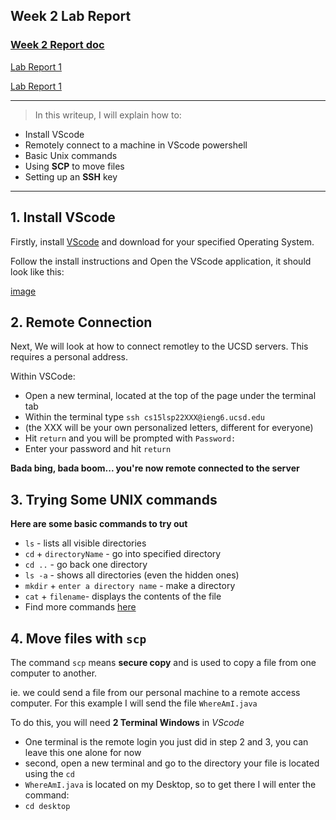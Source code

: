 
## Week 2 Lab Report
### [Week 2 Report doc](https://docs.google.com/document/d/1ZJsxrCRiXRbgBpAxhTRwIIqs2-xILh4EZEXfhyADS7I/edit)

[Lab Report 1](lab-report-1-week2.html)

[Lab Report 1](https://Holden-B.github.io/CSE15-LAB-reports/lab-report-1-week2.html)


---------------------------------------------------------

> In this writeup, I will explain how to:
- Install VScode
- Remotely connect to a machine in VScode powershell
- Basic Unix commands
- Using **SCP** to move files
- Setting up an **SSH** key

------------------------------------------------------------

## **1. Install VScode**

Firstly, install [VScode](https://code.visualstudio.com/) and download for your specified Operating System.

Follow the install instructions and Open the VScode application, it should look like this:

[image](https://user-images.githubusercontent.com/103291577/162549740-91d52663-ec62-4b88-b9a1-92d3d492e755.png)



## **2. Remote Connection**

Next, We will look at how to connect remotley to the UCSD servers. This requires a personal address. 

Within VSCode:
- Open a new terminal, located at the top of the page under the terminal tab
- Within the terminal type `ssh cs15lsp22XXX@ieng6.ucsd.edu`
- (the XXX will be your own personalized letters, different for everyone)
- Hit `return` and you will be prompted with `Password:`
- Enter your password and hit `return`

 **Bada bing, bada boom... you're now remote connected to the server**

## **3. Trying Some UNIX commands**

**Here are some basic commands to try out**

- `ls` - lists all visible directories
- `cd` + `directoryName` - go into specified directory
- `cd ..` - go back one directory
- `ls -a` - shows all directories (even the hidden ones)
- `mkdir` + `enter a directory name` - make a directory
- `cat` + `filename`- displays the contents of the file
- Find more commands [here](https://www.geeksforgeeks.org/cat-command-in-linux-with-examples/)

## **4. Move files with `scp`**

The command `scp` means **secure copy** and is used to copy a file from one computer to another.

ie. we could send a file from our personal machine to a remote access computer. For this example I will send the file `WhereAmI.java`

To do this, you will need **2 Terminal Windows** in *VScode*
- One terminal is the remote login you just did in step 2 and 3, you can leave this one alone for now
- second, open a new terminal and go to the directory your file is located using the `cd`
- `WhereAmI.java` is located on my Desktop, so to get there I will enter the command:
- `cd desktop`









